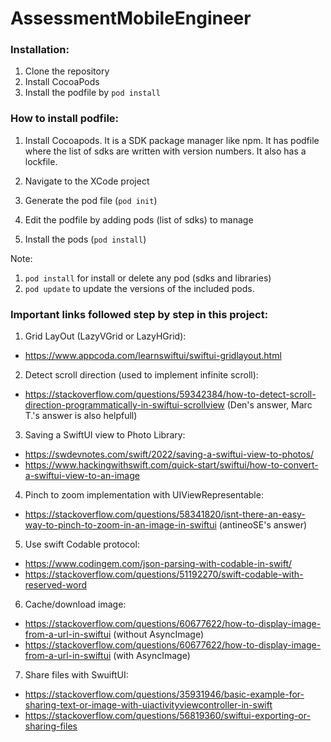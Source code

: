 # AssessmentMobileEngineer

### Installation:
1. Clone the repository
2. Install CocoaPods
3. Install the podfile by `pod install`


### How to install podfile:

1. Install Cocoapods. It is a SDK package manager like npm. It has podfile where the list of sdks are written with version numbers. It also has a lockfile.

2. Navigate to the XCode project

3. Generate the pod file (`pod init`)

4. Edit the podfile by adding pods (list of sdks) to manage

5. Install the pods (`pod install`)


Note:
1. `pod install` for install or delete any pod (sdks and libraries)
2. `pod update` to update the versions of the included pods.


### Important links followed step by step in this project:

1. Grid LayOut (LazyVGrid or LazyHGrid):

* https://www.appcoda.com/learnswiftui/swiftui-gridlayout.html

2. Detect scroll direction (used to implement infinite scroll):

* https://stackoverflow.com/questions/59342384/how-to-detect-scroll-direction-programmatically-in-swiftui-scrollview (Den's answer, Marc T.'s answer is also helpfull)

3. Saving a SwiftUI view to Photo Library: 

* https://swdevnotes.com/swift/2022/saving-a-swiftui-view-to-photos/
* https://www.hackingwithswift.com/quick-start/swiftui/how-to-convert-a-swiftui-view-to-an-image

4. Pinch to zoom implementation with UIViewRepresentable:

* https://stackoverflow.com/questions/58341820/isnt-there-an-easy-way-to-pinch-to-zoom-in-an-image-in-swiftui (antineoSE's answer)

5. Use swift Codable protocol:

* https://www.codingem.com/json-parsing-with-codable-in-swift/
* https://stackoverflow.com/questions/51192270/swift-codable-with-reserved-word

6. Cache/download image:

* https://stackoverflow.com/questions/60677622/how-to-display-image-from-a-url-in-swiftui (without AsyncImage)
* https://stackoverflow.com/questions/60677622/how-to-display-image-from-a-url-in-swiftui (with AsyncImage)

7. Share files with SwuiftUI:

* https://stackoverflow.com/questions/35931946/basic-example-for-sharing-text-or-image-with-uiactivityviewcontroller-in-swift
* https://stackoverflow.com/questions/56819360/swiftui-exporting-or-sharing-files
